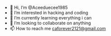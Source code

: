 - 👋 Hi, I’m @Aceeduecee1985
- 👀 I’m interested in hacking and coding
- 🌱 I’m currently learning everything i can
- 💞️ I’m looking to collaborate on anything
- 📫 How to reach me caforever2121@gmail.com

<!---
Aceeduecee1985/Aceeduecee1985 is a ✨ special ✨ repository because its `README.md` (this file) appears on your GitHub profile.
You can click the Preview link to take a look at your changes.
--->
